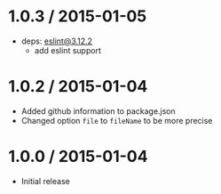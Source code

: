 <!---
unreleased
==================
  * deps: object-assign@4.1.0
    * Make module compatible with older v8 versions
-->
1.0.3 / 2015-01-05
==================
  * deps: eslint@3.12.2
    * add eslint support

1.0.2 / 2015-01-04
==================

  * Added github information to package.json
  * Changed option `file` to `fileName` to be more precise

1.0.0 / 2015-01-04
==================

  * Initial release